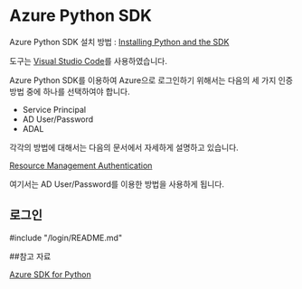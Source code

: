 # Azure Python SDK

Azure Python SDK 설치 방법 : [Installing Python and the SDK](https://docs.microsoft.com/en-us/azure/python-how-to-install)

도구는 [Visual Studio Code](https://code.visualstudio.com/)를 사용하였습니다.

Azure Python SDK를 이용하여 Azure으로 로그인하기 위해서는 다음의 세 가지 인증 방법 중에 하나를 선택하여야 합니다.

- Service Principal
- AD User/Password
- ADAL

각각의 방법에 대해서는 다음의 문서에서 자세하게 설명하고 있습니다.

[Resource Management Authentication](https://azure-sdk-for-python.readthedocs.io/en/latest/quickstart_authentication.html)

여기서는 AD User/Password를 이용한 방법을 사용하게 됩니다.

## 로그인
#include "/login/README.md"

##참고 자료

[Azure SDK for Python](https://azure-sdk-for-python.readthedocs.io/en/latest/index.html)
